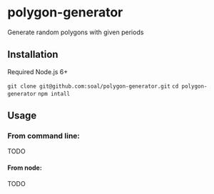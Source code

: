 # polygon-generator
Generate random polygons with given periods

## Installation
Required Node.js 6+

`git clone git@github.com:soal/polygon-generator.git`
`cd polygon-generator`
`npm intall`

## Usage

### From command line:
TODO

#### From node:

TODO
